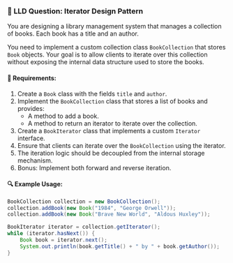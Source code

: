 ### 🧩 LLD Question: Iterator Design Pattern

You are designing a library management system that manages a collection of books. Each book has a title and an author.

You need to implement a custom collection class `BookCollection` that stores `Book` objects. Your goal is to allow clients to iterate over this collection without exposing the internal data structure used to store the books.

#### 🔧 Requirements:

1. Create a `Book` class with the fields `title` and `author`.
2. Implement the `BookCollection` class that stores a list of books and provides:
    - A method to add a book.
    - A method to return an iterator to iterate over the collection.
3. Create a `BookIterator` class that implements a custom `Iterator` interface.
4. Ensure that clients can iterate over the `BookCollection` using the iterator.
5. The iteration logic should be decoupled from the internal storage mechanism.
6. Bonus: Implement both forward and reverse iteration.

#### 🔍 Example Usage:

```java
BookCollection collection = new BookCollection();
collection.addBook(new Book("1984", "George Orwell"));
collection.addBook(new Book("Brave New World", "Aldous Huxley"));

BookIterator iterator = collection.getIterator();
while (iterator.hasNext()) {
    Book book = iterator.next();
    System.out.println(book.getTitle() + " by " + book.getAuthor());
}
